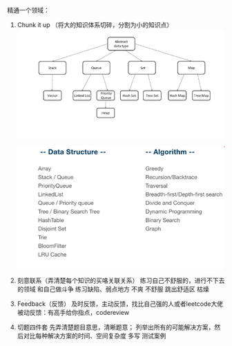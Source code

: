 精通一个领域：

1. Chunk it up （将大的知识体系切碎，分割为小的知识点）
    ![img.png](img.png)

    ![img_1.png](img_1.png)
2. 刻意联系（弄清楚每个知识的买咯关联关系）
   练习自己不舒服的，进行不下去的领域
   和自己做斗争
   练习缺陷、弱点地方
   不爽 不舒服 跳出舒适区 枯燥
3. Feedback（反馈）
    及时反馈，主动反馈，找比自己强的人或者leetcode大佬
    被动反馈：有高手给你指点，codereview
   
4. 切题四件套
    先弄清楚题目意思，清晰题意；
    列举出所有的可能解决方案，然后对比每种解决方案的时间、空间复杂度
    多写
    测试案例

